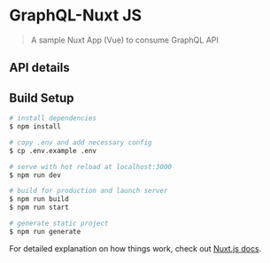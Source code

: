 # GraphQL-Nuxt JS

> A sample Nuxt App (Vue) to consume GraphQL API

## API details

## Build Setup

```bash
# install dependencies
$ npm install

# copy .env and add necessary config
$ cp .env.example .env

# serve with hot reload at localhost:3000
$ npm run dev

# build for production and launch server
$ npm run build
$ npm run start

# generate static project
$ npm run generate
```

For detailed explanation on how things work, check out [Nuxt.js docs](https://nuxtjs.org).
